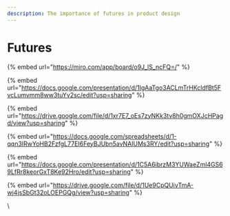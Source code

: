 ```yaml
---
description: The importance of futures in product design
---
```


# Futures

{% embed url="https://miro.com/app/board/o9J_lS_ncFQ=/" %}

{% embed url="https://docs.google.com/presentation/d/1IgAaTgo3ACLmTrHKcldfBt5FvcLumvmm8ww3tuYv2sc/edit?usp=sharing" %}

{% embed url="https://drive.google.com/file/d/1xr7E7_oEs7zyNKk3tv8h0gmOXJcHPagd/view?usp=sharing" %}





{% embed url="https://docs.google.com/spreadsheets/d/1-qqn3IRwYoHB2FzfgL77EI6FeyBJUbn5avNAIUMs3RY/edit?usp=sharing" %}



{% embed url="https://docs.google.com/presentation/d/1C5A6ibrzM3YUWaeZml4GS69LfRr8keorGxT8Ke92Hro/edit?usp=sharing" %}



{% embed url="https://drive.google.com/file/d/1Ue9CpQUivTmA-wj4jsSbGt32oLOEPGQg/view?usp=sharing" %}



\


